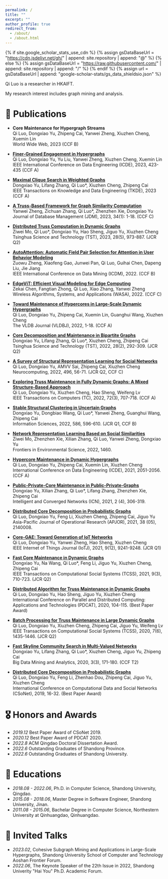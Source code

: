```yaml
---
permalink: /
title: ""
excerpt: ""
author_profile: true
redirect_from: 
  - /about/
  - /about.html
---
```


{% if site.google_scholar_stats_use_cdn %}
{% assign gsDataBaseUrl = "https://cdn.jsdelivr.net/gh/" | append: site.repository | append: "@" %}
{% else %}
{% assign gsDataBaseUrl = "https://raw.githubusercontent.com/" | append: site.repository | append: "/" %}
{% endif %}
{% assign url = gsDataBaseUrl | append: "google-scholar-stats/gs_data_shieldsio.json" %}

<span class='anchor' id='about-me'></span>

Qi Luo is a researcher in HKAIFT. 
<!-- and a postdoc of City University of Hongkong -->

My research interest includes graph mining and analysis.

<!-- <a href='https://scholar.google.com/citations?user=glQeJ0sAAAAJ'><img src="https://img.shields.io/endpoint?url={{ url | url_encode }}&logo=Google%20Scholar&labelColor=f6f6f6&color=9cf&style=flat&label=citations"></a>. -->


<!-- # 🔥 News
- *2022.02*: &nbsp;🎉🎉 Lorem ipsum dolor sit amet, consectetur adipiscing elit. Vivamus ornare aliquet ipsum, ac tempus justo dapibus sit amet. 
- *2022.02*: &nbsp;🎉🎉 Lorem ipsum dolor sit amet, consectetur adipiscing elit. Vivamus ornare aliquet ipsum, ac tempus justo dapibus sit amet.  -->

<!-- # 🔮 Projects

<div class='paper-box'><div class='paper-box-image'><div><div class="badge">CVPR 2016</div><img src='images/500x300.png' alt="sym" width="100%"></div></div>
<div class='paper-box-text' markdown="1">

[Deep Residual Learning for Image Recognition](https://openaccess.thecvf.com/content_cvpr_2016/papers/He_Deep_Residual_Learning_CVPR_2016_paper.pdf)

**Kaiming He**, Xiangyu Zhang, Shaoqing Ren, Jian Sun

[**Project**](https://scholar.google.com/citations?view_op=view_citation&hl=zh-CN&user=DhtAFkwAAAAJ&citation_for_view=DhtAFkwAAAAJ:ALROH1vI_8AC) <strong><span class='show_paper_citations' data='DhtAFkwAAAAJ:ALROH1vI_8AC'></span></strong>
- Lorem ipsum dolor sit amet, consectetur adipiscing elit. Vivamus ornare aliquet ipsum, ac tempus justo dapibus sit amet. 
</div>
</div> -->


# 📝 Publications 


<!-- - [Lorem ipsum dolor sit amet, consectetur adipiscing elit. Vivamus ornare aliquet ipsum, ac tempus justo dapibus sit amet](https://github.com), A, B, C, **CVPR 2020** -->

- **Core Maintenance for Hypergraph Streams**         
	Qi Luo, Dongxiao Yu, Zhipeng Cai, Yanwei Zheng, Xiuzhen Cheng, Xuemin Lin        
	World Wide Web, 2023 (CCF B)   

- [**Finer-Grained Engagement in Hypergraphs**](https://ieeexplore.ieee.org/abstract/document/10184544)         
	Qi Luo, Dongxiao Yu, Yu Liu, Yanwei Zheng, Xiuzhen Cheng, Xuemin Lin        
	IEEE International Conference on Data Engineering (ICDE), 2023, 423-435 (CCF A)   

- [**Maximal Clique Search in Weighted Graphs**](https://ieeexplore.ieee.org/abstract/document/10025375)     
	Dongxiao Yu, Lifang Zhang, Qi Luo*, Xiuzhen Cheng, Zhipeng Cai        
	IEEE Transactions on Knowledge and Data Engineering (TKDE), 2023 (CCF A)
	
- [**A Truss-Based Framework for Graph Similarity Computation**](https://dl.acm.org/doi/abs/10.4018/JDM.322087)         
	Yanwei Zheng, Zichuan Zhang, Qi Luo*, Zhenzhen Xie, Dongxiao Yu        
	Journal of Database Management (JDM), 2023, 34(1): 1-18. (CCF C)  

- [**Distributed Truss Computation in Dynamic Graphs**](https://ieeexplore.ieee.org/abstract/document/10130042)                    
	Ziwei Mo, Qi Luo*, Dongxiao Yu, Hao Sheng, Jiguo Yu, Xiuzhen Cheng            
	Tsinghua Science and Technology (TST), 2023, 28(5), 973-887. (JCR Q2)  

- [**AutoAttention: Automatic Field Pair Selection for Attention in User Behavior Modeling**](https://ieeexplore.ieee.org/document/10027716)                    
	Zuowu Zheng, Xiaofeng Gao, Junwei Pan, Qi Luo, Guihai Chen, Dapeng Liu, Jie Jiang            
	IEEE International Conference on Data Mining (ICDM), 2022. (CCF B)  

- [**EdgeViT: Efficient Visual Modeling for Edge Computing**](https://link.springer.com/chapter/10.1007/978-3-031-19211-1_33)         
	Zekai Chen, Fangtian Zhong, Qi Luo, Xiao Zhang, Yanwei Zheng              
	Wireless Algorithms, Systems, and Applications (WASA), 2022. (CCF C)

- [**Toward Maintenance of Hypercores in Large-Scale Dynamic Hypergraphs**](https://link.springer.com/article/10.1007/s00778-022-00763-z)        
	Qi Luo, Dongxiao Yu, Zhipeng Cai, Xuemin Lin, Guanghui Wang, Xiuzhen Cheng      
	The VLDB Journal (VLDBJ), 2022, 1-18. (CCF A)

- [**Core Decomposition and Maintenance in Bipartite Graphs**](https://ieeexplore.ieee.org/document/9906055)     
	Dongxiao Yu, Lifang Zhang, Qi Luo*, Xiuzhen Cheng, Zhipeng Cai        
	Tsinghua Science and Technology (TST), 2022, 28(2), 292-309. (JCR Q2)

- [**A Survey of Structural Representation Learning for Social Networks**](https://www.sciencedirect.com/science/article/pii/S0925231222005240)       
	Qi Luo, Dongxiao Yu, AMVV Sai, Zhipeng Cai, Xiuzhen Cheng     
	Neurocomputing, 2022, 496, 56-71. (JCR Q2, CCF C)

- [**Exploring Truss Maintenance in Fully Dynamic Graphs: A Mixed Structure-Based Approach**](https://ieeexplore.ieee.org/document/9774034)     
	Qi Luo, Dongxiao Yu, Xiuzhen Cheng, Hao Sheng, Weifeng Lv      
	IEEE Transactions on Computers (TC), 2022, 72(3), 707-718. (CCF A)

- [**Stable Structural Clustering in Uncertain Graphs**](https://www.sciencedirect.com/science/article/pii/S0020025521012007)    
	Dongxiao Yu, Dongbiao Wang, Qi Luo*, Yanwei Zheng, Guanghui Wang, Zhipeng Cai      
	Information Sciences, 2022, 586, 596-610. (JCR Q1, CCF B)

- [**Network Representation Learning Based on Social Similarities**](https://www.frontiersin.org/articles/10.3389/fenvs.2022.974246/full)   
	Ziwei Mo, Zhenzhen Xie, Xilian Zhang,  Qi Luo, Yanwei Zheng, Dongxiao Yu      
	Frontiers in Environmental Science, 2022, 1460.

- [**Hypercore Maintenance in Dynamic Hypergraphs**](https://ieeexplore.ieee.org/document/9458645)      
	Qi Luo, Dongxiao Yu, Zhipeng Cai, Xuemin Lin, Xiuzhen Cheng       
	International Conference on Data Engineering (ICDE), 2021, 2051-2056.  (CCF A)

- [**Public-Private-Core Maintenance in Public-Private-Graphs**](https://www.sciopen.com/article/10.23919/ICN.2021.0022)   
	Dongxiao Yu, Xilian Zhang, Qi Luo*, Lifang Zhang, Zhenzhen Xie, Zhipeng Cai       
	Intelligent and Converged Networks (ICN), 2021, 2 (4), 306-319.

- [**Distributed Core Decomposition in Probabilistic Graphs**](https://www.worldscientific.com/doi/10.1142/S021759592140008X)      
	Qi Luo, Dongxiao Yu, Feng Li, Xiuzhen Cheng, Zhipeng Cai, Jiguo Yu        
	Asia-Pacific Journal of Operational Research (APJOR), 2021, 38 (05), 2140008.

- [**Core-GAE: Toward Generation of IoT Networks**](https://ieeexplore.ieee.org/document/9446508)     
	Qi Luo, Dongxiao Yu, Yanwei Zheng, Hao Sheng, Xiuzhen Cheng        
	IEEE Internet of Things Journal (IoTJ), 2021, 9(12), 9241-9248. (JCR Q1)

- [**Fast Core Maintenance in Dynamic Graphs**](https://ieeexplore.ieee.org/document/9382789)    
	Dongxiao Yu, Na Wang, Qi Luo*, Feng Li, Jiguo Yu, Xiuzhen Cheng, Zhipeng Cai         
	IEEE Transactions on Computational Social Systems (TCSS), 2021, 9(3), 710-723. (JCR Q2)
  
- [**Distributed Algorithm for Truss Maintenance in Dynamic Graphs**](https://link.springer.com/chapter/10.1007/978-3-030-69244-5_9)         
	Qi Luo, Dongxiao Yu, Hao Sheng, Jiguo Yu, Xiuzhen Cheng     
	International Conference on Parallel and Distributed Computing: Applications and Technologies (PDCAT), 2020, 104-115. (Best Paper Award)

- [**Batch Processing for Truss Maintenance in Large Dynamic Graphs**](https://ieeexplore.ieee.org/document/9212615)        
	Qi Luo, Dongxiao Yu, Xiuzhen Cheng, Zhipeng Cai, Jiguo Yu, Weifeng Lv   
	IEEE Transactions on Computational Social Systems (TCSS), 2020, 7(6), 1435-1446. (JCR Q2)

- [**Fast Skyline Community Search in Multi-Valued Networks**](https://ieeexplore.ieee.org/document/9142150)    
	Dongxiao Yu, Lifang Zhang, Qi Luo*, Xiuzhen Cheng, Jiguo Yu, Zhipeng Cai       
	Big Data Mining and Analytics, 2020, 3(3), 171-180. (CCF T2)

- [**Distributed Core Decomposition in Probabilistic Graphs**](https://link.springer.com/chapter/10.1007/978-3-030-34980-6_2)         
	Qi Luo, Dongxiao Yu, Feng Li, Zhenhao Dou, Zhipeng Cai, Jiguo Yu, Xiuzhen Cheng       
	International Conference on Computational Data and Social Networks (CSoNet), 2019, 16-32. (Best Paper Award)




# 🎖 Honors and Awards
- *2019.12* Best Paper Award of CSoNet 2019. 
- *2020.12* Best Paper Award of PDCAT 2020.
- *2022.8* ACM Qingdao Doctoral Dissertation Award. 
- *2022.6* Outstanding Graduates of Shandong Province. 
- *2022.6* Outstanding Graduates of Shandong University. 
<!-- - *2023.4* Best Paper Award of CIDM 2023.   -->

# 📖 Educations
- *2018.08 - 2022.06*, Ph.D. in Computer Science, Shandong University, Qingdao. 
- *2015.08 - 2018.06*, Master Degree in Software Engineer, Shandong University, Jinan. 
- *2011.08 - 2015.06*, Bachelar Degree in Computer Science, Northestern University at Qinhuangdao, Qinhuangdao. 

# 💬 Invited Talks
- *2023.02*, Cohesive Subgraph Mining and Applications in Large-Scale Hypergraphs, Shandong University School of Computer and Technology Aoshan Frontier Forum. 
- *2022.06*, The Keynote Speaker of the 22th Issue in 2022, Shandong Univerity "Hai You" Ph.D. Academic Forum. 

<!-- - *2022.06*, Lorem ipsum dolor sit amet, consectetur adipiscing elit. Vivamus ornare aliquet ipsum, ac tempus justo dapibus sit amet.  \| [\[video\]](https://github.com/) -->

<!-- 
# 💻 Internships
- *2017.11 - 2018.02*, [JD](https://www.jd.com/), China. -->


